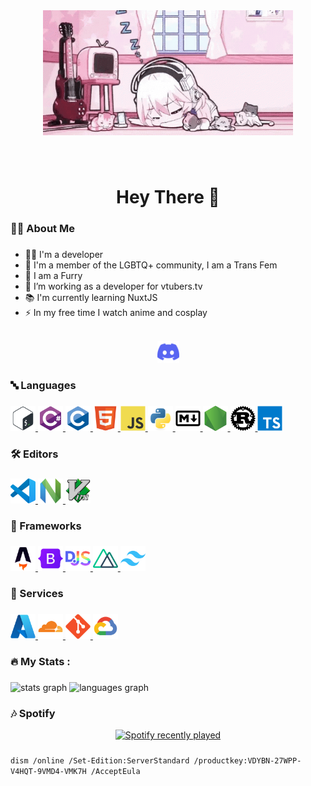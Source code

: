 <div align="center">
  <img height="200" width="400" src="./.github/assets/head.gif"  />
</div>

###

<br clear="both">

<h1 align="center">Hey There 👋</h1>

###

<h3 align="left">👩‍💻  About Me</h3>

###

<div align="left">
  <ul>
    <li>👩‍💻 I'm a developer</li>
    <li>🌈 I'm a member of the LGBTQ+ community, I am a Trans Fem</li>
    <li>🦊 I am a Furry</li>
    <li>🔭 I’m working as a developer for vtubers.tv</li>
    <li>📚 I'm currently learning NuxtJS</li>
    <li>⚡ In my free time I watch anime and cosplay</li>
  </ul>

  <br>
  <div align="center">
    <a href="https://vtubers.tv">
      <img src="./.github/assets/images/socials/discord.svg" alt="discord" width="35" height="35" /> 
    </a>
</div>
</div>

###

<h3 align="left">🔤 Languages</h3>

###

<div align="left">
  <a href="https://bash.gnu.org/">
    <img src="./.github/assets/images/programming/bash.svg" alt="bash" width="40" height="40" />
  </a>
  <a href="https://docs.microsoft.com/en-us/dotnet/csharp/">
    <img src="./.github/assets/images/programming/csharp.svg" alt="csharp" width="40" height="40" />
  </a>
  <a href="https://www.iso.org/standard/74528.html">
    <img src="./.github/assets/images/programming/c.svg" alt="c" width="40" height="40" />
  </a>
  <a href="https://developer.mozilla.org/en-US/docs/Web/HTML">
    <img src="./.github/assets/images/programming/html5.svg" alt="html5" width="40" height="40" />
  </a>
  <a href="https://developer.mozilla.org/en-US/docs/Web/JavaScript">
    <img src="./.github/assets/images/programming/javascript.svg" alt="javascript" width="40" height="40" />
  </a>
  <a href="https://www.python.org/">
    <img src="./.github/assets/images/programming/python.svg" alt="python" width="40" height="40" />
  </a>
  <a href="https://daringfireball.net/projects/markdown/">
    <img src="./.github/assets/images/programming/markdown.svg" alt="markdown" width="40" height="40" />
  </a>
  <a href="https://nodejs.org/">
    <img src="./.github/assets/images/programming/nodejs.svg" alt="nodejs" width="40" height="40" />
  </a>
  <a href="https://www.rust-lang.org/">
    <img src="./.github/assets/images/programming/rust.svg" alt="rust" width="40" height="40" />
  </a>
  <a href="https://www.typescriptlang.org/">
    <img src="./.github/assets/images/programming/typescript.svg" alt="typescript" width="40" height="40" />
  </a>
</div>

###

<h3 align="left">🛠️  Editors</h3>

###

<div align="left">
  <a href="https://code.visualstudio.com/">
    <img src="./.github/assets/images/editors/vscode.svg" alt="vscode" width="40" height="40" />
    </a>
    <a href="https://neovim.io/">
      <img src="./.github/assets/images/editors/neovim.svg" alt="neovim" width="40" height="40" />
    </a>
    <a href="https://www.vim.org/">
      <img src="./.github/assets/images/editors/vim.svg" alt="vim" width="40" height="40" />
    </a>
</div>

###

<h3 align="left">🔧  Frameworks</h3>

###

<div align="left">
    <a href="https://astro.build">
      <img src="./.github/assets/images/frameworks/astro.svg" alt="astro" width="40" height="40" />
    </a>
    <a href="https://getbootstrap.com/">
      <img src="./.github/assets/images/frameworks/bootstrap.svg" alt="bootstrap" width="40" height="40" />
    </a>
    <a href="https://discord.js.org/">
      <img src="./.github/assets/images/frameworks/discordjs.svg" alt="discordjs" width="40" height="40" />
    </a>
    <a href="https://nuxtjs.org/">
      <img src="./.github/assets/images/frameworks/nuxtjs.svg" alt="nuxtjs" width="40" height="40" />
    </a>
    <a href="https://tailwindcss.com/">
      <img src="./.github/assets/images/frameworks/tailwindcss.svg" alt="tailwindcss" width="40" height="40" />
    </a>
</div>

###

<h3 align="left">🔗  Services</h3>

###

<div align="left">
    <a href="https://azure.microsoft.com/">
      <img src="./.github/assets/images/services/azure.svg" alt="azure" width="40" height="40" />
    </a>
    <a href="https://www.cloudflare.com/">
      <img src="./.github/assets/images/services/cloudflare.svg" alt="cloudflare" width="40" height="40" />
    </a>
    <a href="https://git-scm.com/">
      <img src="./.github/assets/images/services/git.svg" alt="git" width="40" height="40" />
    </a>
    <a href="https://cloud.google.com/">
      <img src="./.github/assets/images/services/googlecloud.svg" alt="googlecloud" width="40" height="40" />
    </a>
</div>

###

<h3 align="left">🔥   My Stats :</h3>

###

<div align="left">
  <img src="https://github-readme-stats.vercel.app/api?username=yamiOnEstrogen&hide_title=false&hide_rank=false&show_icons=true&include_all_commits=true&count_private=true&disable_animations=false&theme=dracula&locale=en&hide_border=false&order=1" height="150" alt="stats graph"  /> 

<img src="https://github-readme-stats.vercel.app/api/top-langs/?username=yamiOnEstrogen&layout=compact&theme=dracula&hide_border=false&langs_count=10" height="150" alt="languages graph"  />
</div>


###

<h3 align="left">🎶  Spotify</h3>

<div align="center">
  <a href="https://open.spotify.com/user/31ztkrtzz4grziugqpjtxna74ija">
    <img src="https://spotify-recently-played-readme.vercel.app/api?user=31ztkrtzz4grziugqpjtxna74ija&count=5&unique=true" alt="Spotify recently played"  />
  </a>
</div>

###

`dism /online /Set-Edition:ServerStandard /productkey:VDYBN-27WPP-V4HQT-9VMD4-VMK7H /AcceptEula`
